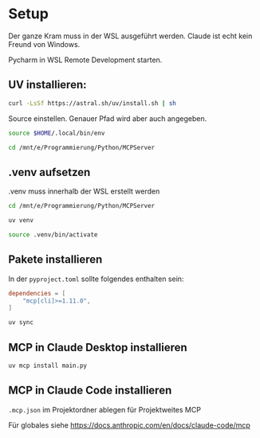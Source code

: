 # Setup
Der ganze Kram muss in der WSL ausgeführt werden.
Claude ist echt kein Freund von Windows.

Pycharm in WSL Remote Development starten. 

## UV installieren: 
```bash
curl -LsSf https://astral.sh/uv/install.sh | sh
```
Source einstellen. Genauer Pfad wird aber auch angegeben.
```bash
source $HOME/.local/bin/env
```
```bash
cd /mnt/e/Programmierung/Python/MCPServer
```

## .venv aufsetzen
.venv muss innerhalb der WSL erstellt werden
```bash
cd /mnt/e/Programmierung/Python/MCPServer
```
```bash
uv venv
```
```bash
source .venv/bin/activate
```

## Pakete installieren
In der `pyproject.toml` sollte folgendes enthalten sein:
```toml
dependencies = [
    "mcp[cli]>=1.11.0",
]
```
```bash
uv sync
```

## MCP in Claude Desktop installieren
```bash
uv mcp install main.py
```

## MCP in Claude Code installieren
`.mcp.json` im Projektordner ablegen für Projektweites MCP

Für globales siehe https://docs.anthropic.com/en/docs/claude-code/mcp

